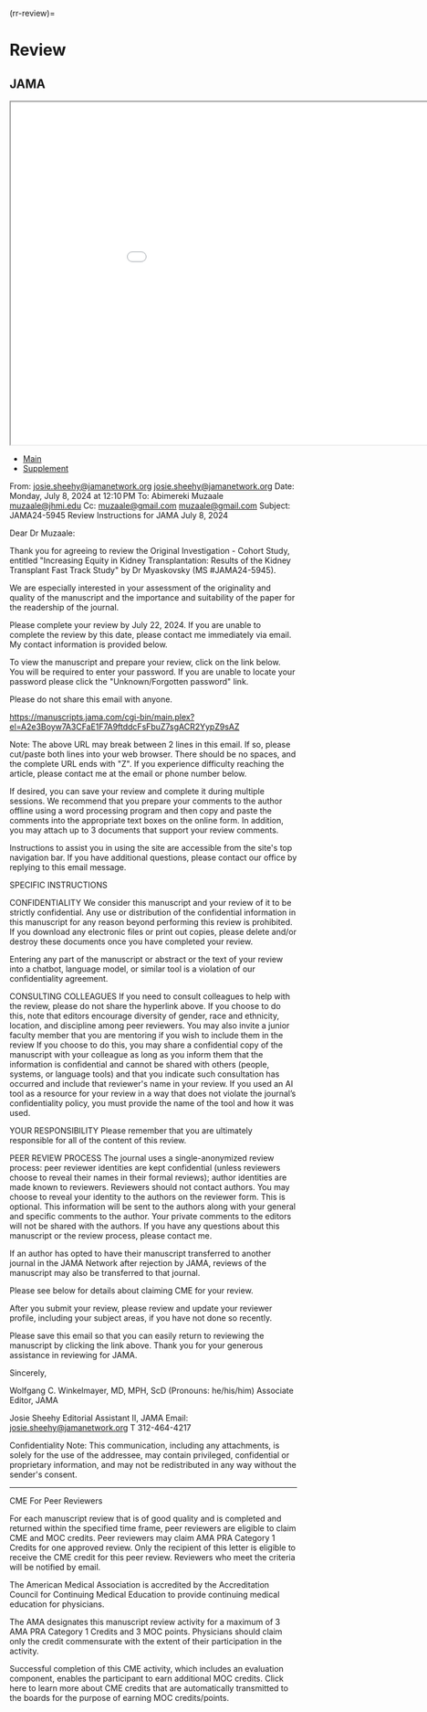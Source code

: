(rr-review)=
# Review

## JAMA

<iframe src="part2/251416_0.pdf" width="200%" height="600px" style="borders:none"></iframe>

- [Main](https://abikesa.github.io/review/_downloads/53423d5f3609149737e3665deca14d8a/251416_0.pdf)
- [Supplement](https://abikesa.github.io/review/_downloads/5945374e247dd1c12abd25f41add93fa/251416_0_supp.pdf)

From: josie.sheehy@jamanetwork.org <josie.sheehy@jamanetwork.org>
Date: Monday, July 8, 2024 at 12:10 PM
To: Abimereki Muzaale <muzaale@jhmi.edu>
Cc: muzaale@gmail.com <muzaale@gmail.com>
Subject: JAMA24-5945 Review Instructions for JAMA
July 8, 2024

Dear Dr Muzaale:

Thank you for agreeing to review the Original Investigation - Cohort Study, entitled "Increasing Equity in Kidney Transplantation: 
Results of the Kidney Transplant Fast Track Study" by Dr Myaskovsky (MS #JAMA24-5945).

We are especially interested in your assessment of the originality and quality of the manuscript and the importance and suitability of the paper for the readership of the journal.

Please complete your review by July 22, 2024. If you are unable to complete the review by this date, please contact me immediately via email. My contact information is provided below. 

To view the manuscript and prepare your review, click on the link below. You will be required to enter your password. If you are unable to locate your password please click the "Unknown/Forgotten password" link.

Please do not share this email with anyone.

https://manuscripts.jama.com/cgi-bin/main.plex?el=A2e3Boyw7A3CFaE1F7A9ftddcFsFbuZ7sgACR2YypZ9sAZ 

Note: The above URL may break between 2 lines in this email. If so, please cut/paste both lines into your web browser. There should be no spaces, and the complete URL ends with "Z". If you experience difficulty reaching the article, please contact me at the email or phone number below. 

If desired, you can save your review and complete it during multiple sessions. We recommend that you prepare your comments to the author offline using a word processing program and then copy and paste the comments into the appropriate text boxes on the online form. In addition, you may attach up to 3 documents that support your review comments. 

Instructions to assist you in using the site are accessible from the site's top navigation bar. If you have additional questions, please contact our office by replying to this email message. 

SPECIFIC INSTRUCTIONS 

CONFIDENTIALITY
We consider this manuscript and your review of it to be strictly confidential. Any use or distribution of the confidential information in this manuscript for any reason beyond performing this review is prohibited. If you download any electronic files or print out copies, please delete and/or destroy these documents once you have completed your review. 

Entering any part of the manuscript or abstract or the text of your review into a chatbot, language model, or similar tool is a violation of our confidentiality agreement.

CONSULTING COLLEAGUES
If you need to consult colleagues to help with the review, please do not share the hyperlink above. If you choose to do this, note that editors encourage diversity of gender, race and ethnicity, location, and discipline among peer reviewers. You may also invite a junior faculty member that you are mentoring if you wish to include them in the review If you choose to do this, you may share a confidential copy of the manuscript with your colleague as long as you inform them that the information is confidential and cannot be shared with others (people, systems, or language tools) and that you indicate such consultation has occurred and include that reviewer's name in your review. If you used an AI tool as a resource for your review in a way that does not violate the journal’s confidentiality policy, you must provide the name of the tool and how it was used.

YOUR RESPONSIBILITY
Please remember that you are ultimately responsible for all of the content of this review.

PEER REVIEW PROCESS
The journal uses a single-anonymized review process: peer reviewer identities are kept confidential (unless reviewers choose to reveal their names in their formal reviews); author identities are made known to reviewers. Reviewers should not contact authors. You may choose to reveal your identity to the authors on the reviewer form. This is optional. This information will be sent to the authors along with your general and specific comments to the author. Your private comments to the editors will not be shared with the authors. If you have any questions about this manuscript or the review process, please contact me.

If an author has opted to have their manuscript transferred to another journal in the JAMA Network after rejection by JAMA, reviews of the manuscript may also be transferred to that journal. 

Please see below for details about claiming CME for your review.

After you submit your review, please review and update your reviewer profile, including your subject areas, if you have not done so recently.

Please save this email so that you can easily return to reviewing the manuscript by clicking the link above. Thank you for your generous assistance in reviewing for JAMA. 

Sincerely,

Wolfgang C. Winkelmayer, MD, MPH, ScD (Pronouns: he/his/him)
Associate Editor, JAMA

Josie Sheehy
Editorial Assistant II, JAMA
Email: josie.sheehy@jamanetwork.org
T 312-464-4217

Confidentiality Note: This communication, including any attachments, is solely for the use of the addressee, may contain privileged, confidential or proprietary information, and may not be redistributed in any way without the sender's consent.
____________________________________________________________________________

CME For Peer Reviewers

For each manuscript review that is of good quality and is completed and returned within the specified time frame, peer reviewers are eligible to claim CME and MOC credits. Peer reviewers may claim AMA PRA Category 1 Credits for one approved review. Only the recipient of this letter is eligible to receive the CME credit for this peer review. Reviewers who meet the criteria will be notified by email.

The American Medical Association is accredited by the Accreditation Council for Continuing Medical Education to provide continuing medical education for physicians.

The AMA designates this manuscript review activity for a maximum of 3 AMA PRA Category 1 Credits and 3 MOC points. Physicians should claim only the credit commensurate with the extent of their participation in the activity.

Successful completion of this CME activity, which includes an evaluation component, enables the participant to earn additional MOC credits. Click here to learn more about CME credits that are automatically transmitted to the boards for the purpose of earning MOC credits/points. 
